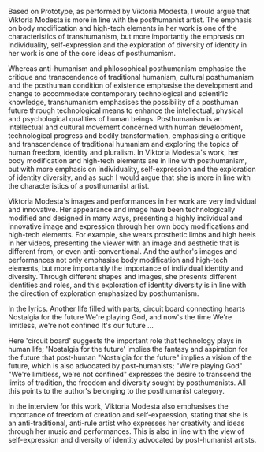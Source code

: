 

Based on Prototype, as performed by Viktoria Modesta, I would argue that Viktoria Modesta is more in line with the posthumanist artist. The emphasis on body modification and high-tech elements in her work is one of the characteristics of transhumanism, but more importantly the emphasis on individuality, self-expression and the exploration of diversity of identity in her work is one of the core ideas of posthumanism.

Whereas anti-humanism and philosophical posthumanism emphasise the critique and transcendence of traditional humanism, cultural posthumanism and the posthuman condition of existence emphasise the development and change to accommodate contemporary technological and scientific knowledge, transhumanism emphasises the possibility of a posthuman future through technological means to enhance the intellectual, physical and psychological qualities of human beings. Posthumanism is an intellectual and cultural movement concerned with human development, technological progress and bodily transformation, emphasising a critique and transcendence of traditional humanism and exploring the topics of human freedom, identity and pluralism. In Viktoria Modesta's work, her body modification and high-tech elements are in line with posthumanism, but with more emphasis on individuality, self-expression and the exploration of identity diversity, and as such I would argue that she is more in line with the characteristics of a posthumanist artist.

Viktoria Modesta's images and performances in her work are very individual and innovative. Her appearance and image have been technologically modified and designed in many ways, presenting a highly individual and innovative image and expression through her own body modifications and high-tech elements. For example, she wears prosthetic limbs and high heels in her videos, presenting the viewer with an image and aesthetic that is different from, or even anti-conventional. And the author's images and performances not only emphasise body modification and high-tech elements, but more importantly the importance of individual identity and diversity. Through different shapes and images, she presents different identities and roles, and this exploration of identity diversity is in line with the direction of exploration emphasized by posthumanism.

In the lyrics.
Another life filled with parts, circuit board connecting hearts
Nostalgia for the future
We're playing God, and now's the time
We're limitless, we're not confined
It's our future
...

Here 'circuit board' suggests the important role that technology plays in human life; 'Nostalgia for the future' implies the fantasy and aspiration for the future that post-human "Nostalgia for the future" implies a vision of the future, which is also advocated by post-humanists; "We're playing God"
"We're limitless, we're not confined" expresses the desire to transcend the limits of tradition, the freedom and diversity sought by posthumanists. All this points to the author's belonging to the posthumanist category.

In the interview for this work, Viktoria Modesta also emphasises the importance of freedom of creation and self-expression, stating that she is an anti-traditional, anti-rule artist who expresses her creativity and ideas through her music and performances. This is also in line with the view of self-expression and diversity of identity advocated by post-humanist artists.
